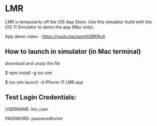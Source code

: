 # LMR

LMR is temporarily off the iOS App Store. Use this simulator build with the iOS 11 Simulator to demo the app (Mac only). 

App demo video - https://youtu.be/JpmnhSRKRy4

## How to launch in simulator (in Mac terminal) 

download and unzip the file

$ npm install -g ios-sim

$ ios-sim launch -d iPhone-11 LMR.app

## Test Login Credentials:

   USERNAME: lmr_user
   
   PASSWORD: passwordforlmr


